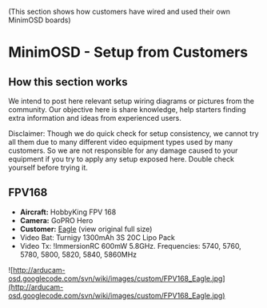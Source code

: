 (This section shows how customers have wired and used their own MinimOSD boards)

# MinimOSD - Setup from Customers #

## How this section works ##

We intend to post here relevant setup wiring diagrams or pictures from the community. Our objective here is share knowledge, help starters finding extra information and ideas from experienced users.

Disclaimer: Though we do quick check for setup consistency, we cannot try all them due to many different video equipment types used by many customers. So we are not responsible for any damage caused to your equipment if you try to apply any setup exposed here. Double check yourself before trying it.
<br />


## FPV168 ##

  * **Aircraft:** HobbyKing FPV 168
  * **Camera:** GoPRO Hero
  * **Customer:** [Eagle](http://diydrones.com/photo/connect-fpv168?context=user) (view original full size)
  * Video Bat: Turnigy 1300mAh 3S 20C Lipo Pack
  * Video Tx: !ImmersionRC 600mW 5.8GHz. Frequencies: 5740, 5760, 5780, 5800, 5820, 5840, 5860MHz

![http://arducam-osd.googlecode.com/svn/wiki/images/custom/FPV168_Eagle.jpg](http://arducam-osd.googlecode.com/svn/wiki/images/custom/FPV168_Eagle.jpg)